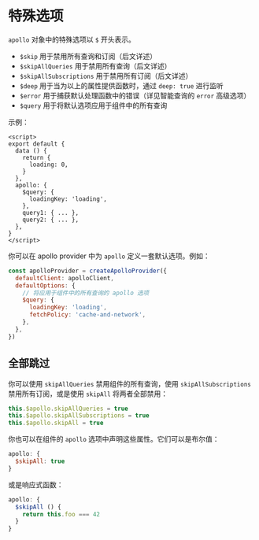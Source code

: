 # 特殊选项

`apollo` 对象中的特殊选项以 `$` 开头表示。

- `$skip` 用于禁用所有查询和订阅（后文详述）
- `$skipAllQueries` 用于禁用所有查询（后文详述）
- `$skipAllSubscriptions` 用于禁用所有订阅（后文详述）
- `$deep` 用于当为以上的属性提供函数时，通过 `deep: true` 进行监听
- `$error` 用于捕获默认处理函数中的错误（详见智能查询的 `error` 高级选项）
- `$query` 用于将默认选项应用于组件中的所有查询

示例：

```vue
<script>
export default {
  data () {
    return {
      loading: 0,
    }
  },
  apollo: {
    $query: {
      loadingKey: 'loading',
    },
    query1: { ... },
    query2: { ... },
  },
}
</script>
```

你可以在 apollo provider 中为 `apollo` 定义一套默认选项。例如：

```js
const apolloProvider = createApolloProvider({
  defaultClient: apolloClient,
  defaultOptions: {
    // 将应用于组件中的所有查询的 apollo 选项
    $query: {
      loadingKey: 'loading',
      fetchPolicy: 'cache-and-network',
    },
  },
})
```

## 全部跳过

你可以使用 `skipAllQueries` 禁用组件的所有查询，使用 `skipAllSubscriptions` 禁用所有订阅，或是使用 `skipAll` 将两者全部禁用：

```js
this.$apollo.skipAllQueries = true
this.$apollo.skipAllSubscriptions = true
this.$apollo.skipAll = true
```

你也可以在组件的 `apollo` 选项中声明这些属性。它们可以是布尔值：

```js
apollo: {
  $skipAll: true
}
```

或是响应式函数：

```js
apollo: {
  $skipAll () {
    return this.foo === 42
  }
}
```
